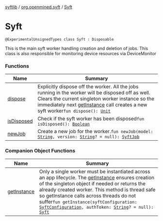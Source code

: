 [syftlib](../../index.md) / [org.openmined.syft](../index.md) / [Syft](./index.md)

# Syft

`@ExperimentalUnsignedTypes class Syft : Disposable`

This is the main syft worker handling creation and deletion of jobs. This class is also responsible for monitoring device resources via DeviceMonitor

### Functions

| Name | Summary |
|---|---|
| [dispose](dispose.md) | Explicitly dispose off the worker. All the jobs running in the worker will be disposed off as well. Clears the current singleton worker instance so the immediately next [getInstance](get-instance.md) call creates a new syft worker`fun dispose(): `[`Unit`](https://kotlinlang.org/api/latest/jvm/stdlib/kotlin/-unit/index.html) |
| [isDisposed](is-disposed.md) | Check if the syft worker has been disposed`fun isDisposed(): `[`Boolean`](https://kotlinlang.org/api/latest/jvm/stdlib/kotlin/-boolean/index.html) |
| [newJob](new-job.md) | Create a new job for the worker.`fun newJob(model: `[`String`](https://kotlinlang.org/api/latest/jvm/stdlib/kotlin/-string/index.html)`, version: `[`String`](https://kotlinlang.org/api/latest/jvm/stdlib/kotlin/-string/index.html)`? = null): `[`SyftJob`](../../org.openmined.syft.execution/-syft-job/index.md) |

### Companion Object Functions

| Name | Summary |
|---|---|
| [getInstance](get-instance.md) | Only a single worker must be instantiated across an app lifecycle. The [getInstance](get-instance.md) ensures creation of the singleton object if needed or returns the already created worker. This method is thread safe so getInstance calls across threads do not suffer`fun getInstance(syftConfiguration: `[`SyftConfiguration`](../../org.openmined.syft.domain/-syft-configuration/index.md)`, authToken: `[`String`](https://kotlinlang.org/api/latest/jvm/stdlib/kotlin/-string/index.html)`? = null): `[`Syft`](./index.md) |
